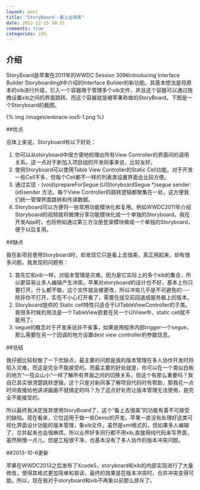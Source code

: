 ```yaml
---
layout: post
title: "StoryBoard--看上去很美"
date: 2012-12-15 10:21
comments: true
categories: iOS
---
```


## 介绍
StoryBoard是苹果在2011年的WWDC Session 309《Introducing Interface Builder Storyboarding》中介绍的Interface Builder的新功能。其基本想法是将原本的xib进行升级，引入一个容器用于管理多个xib文件，并且这个容器可以通过拖拽设置xib之间的界面跳转。而这个容器就是被苹果称做的StoryBoard。下图是一个Storyboard的截图。

{% img /images/enbrace-ios5-1.png %}

<!-- more -->

##优点

总体上来说，Storyboard有以下好处：

 1. 你可以从storyboard中很方便地梳理出所有View Controller的界面间的调用关系。这一点对于新加入项目组的开发同事来说，比较友好。
 2. 使用Storyboard可以使用Table View Controller的Static Cell功能。对于开发一些Cell不多，但每个Cell都不一样的列表类设置界面会比较方便。
 3. 通过实现 - (void)prepareForSegue:(UIStoryboardSegue *)segue sender:(id)sender 方法，每个View Controller的跳转逻辑都聚集在一处，这方便我们统一管理界面跳转和传递数据。
 4. Storyboard可以方便将一些常用功能模块化和复用。例如WWDC2011年介绍Storyboard的视频就将微博分享功能模块化成一个单独的Storyboard。我在开发App时，也将例如通过第三方注册登录模块做成一个单独的Storyboard，便于以后复用。

##缺点

我在新项目使用Storyboard时，却发现它只是看上去很美，真正用起来，却有很多问题，我发现的问题有：

 1. 首先它和xib一样，对版本管理是灾难。因为是它实际上的多个xib的集合，所以更容易让多人编辑产生冲突。苹果对storyboard的设计也不好，基本上你只要打开，什么都不做，这个文件就会被更改，所以冲突几乎是不可避免的---除非你不打开，实在不小心打开看了，需要在提交前回退成服务器上的版本。
 2. Storyboard提供的 Static cell特性只适合于UITableViewController的子类。我很多时候的用法是一个TableView嵌套在另一个UIView中，static cell就不能用了。
 3. segue的概念对于开发来说并不省事，如果是用程序内部trigger一个segue，那么需要在另一个回调的地方设置dest view controller的参数信息。

##总结

我仔细比较权衡了一下优缺点，最主要的问题是我的版本管理在多人协作开发时将陷入灾难，而这是完全不能接受的。而最主要的好处就是，你可以在一个类似白板的地方“一揽众山小“一样了解所有界面之间的切换关系，但这个有那么重要吗？我自已其实很清楚跳转逻辑，这个只是对新同事了解项目代码时有帮助，那我花一点时间直接给他讲讲画画不就搞定的吗？为了这点好处而让版本管理无法使用，是完全不能接受的。

所以最终我决定放弃使用StoryBoard了，这个“看上去很美”的功能有着不可接受的缺陷。现在看来，它仅适用于做一些Demo的开发。苹果一直没有处理好这类可视化界面设计功能的版本管理，象xib文件，虽然是xml格式的，但如果多人编辑了，合并起来也会很麻烦。所以业界好多同行都不用xib,直接用纯代码来写界面，虽然稍慢一点儿，但是工程很干净，也基本没有了多人协作的版本冲突问题。

##2013-10-6更新

苹果在WWDC2013之后发布了Xcode5，storyboard和xib的内部实现进行了大量修改，使得其格式更加简单和易读，最终的效果是在版本冲突时，合并冲突变得可能。所以，现在我对于storyboard和xib不再象以前那么排斥了。








